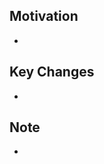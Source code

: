 ## Motivation

<!-- 변경 내용에 대한 동기 또는 이유 -->

-

## Key Changes

<!-- 주요 변경 사항 -->

-

## Note

<!-- 참고할만한 추가 정보나 주의사항 -->

-
